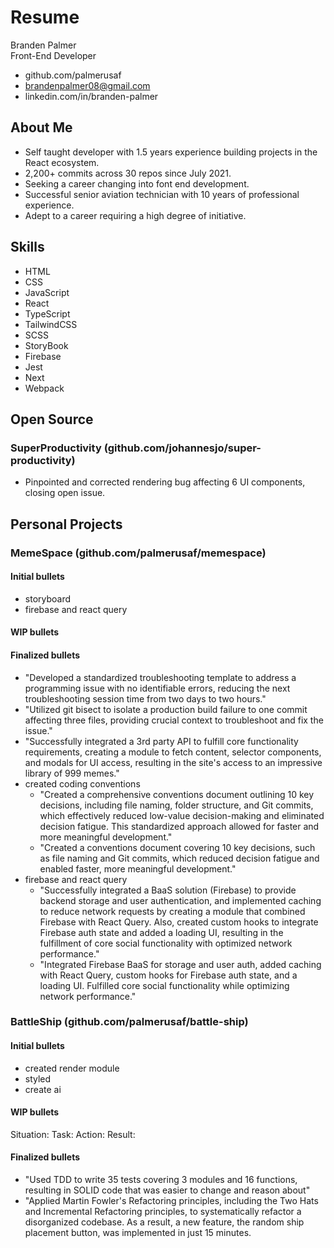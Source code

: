 # Resume

Branden Palmer  
Front-End Developer

- github.com/palmerusaf
- brandenpalmer08@gmail.com
- linkedin.com/in/branden-palmer

## About Me

- Self taught developer with 1.5 years experience building projects in the React ecosystem.
- 2,200+ commits across 30 repos since July 2021.
- Seeking a career changing into font end development.
- Successful senior aviation technician with 10 years of professional experience.
- Adept to a career requiring a high degree of initiative.

## Skills

- HTML
- CSS
- JavaScript
- React
- TypeScript
- TailwindCSS
- SCSS
- StoryBook
- Firebase
- Jest
- Next
- Webpack

## Open Source

### SuperProductivity (github.com/johannesjo/super-productivity)

- Pinpointed and corrected rendering bug affecting 6 UI components, closing open issue.

## Personal Projects

### MemeSpace (github.com/palmerusaf/memespace)

#### Initial bullets

- storyboard
- firebase and react query

#### WIP bullets

#### Finalized bullets

- "Developed a standardized troubleshooting template to address a programming issue with no identifiable errors, reducing the next troubleshooting session time from two days to two hours."
- "Utilized git bisect to isolate a production build failure to one commit affecting three files, providing crucial context to troubleshoot and fix the issue."
- "Successfully integrated a 3rd party API to fulfill core functionality requirements, creating a module to fetch content, selector components, and modals for UI access, resulting in the site's access to an impressive library of 999 memes."
- created coding conventions
  - "Created a comprehensive conventions document outlining 10 key decisions, including file naming, folder structure, and Git commits, which effectively reduced low-value decision-making and eliminated decision fatigue. This standardized approach allowed for faster and more meaningful development."
  - "Created a conventions document covering 10 key decisions, such as file naming and Git commits, which reduced decision fatigue and enabled faster, more meaningful development."
- firebase and react query
  - "Successfully integrated a BaaS solution (Firebase) to provide backend storage and user authentication, and implemented caching to reduce network requests by creating a module that combined Firebase with React Query. Also, created custom hooks to integrate Firebase auth state and added a loading UI, resulting in the fulfillment of core social functionality with optimized network performance."
  - "Integrated Firebase BaaS for storage and user auth, added caching with React Query, custom hooks for Firebase auth state, and a loading UI. Fulfilled core social functionality while optimizing network performance."

### BattleShip (github.com/palmerusaf/battle-ship)

#### Initial bullets

- created render module
- styled
- create ai

#### WIP bullets

Situation:
Task:
Action:
Result:

#### Finalized bullets

- "Used TDD to write 35 tests covering 3 modules and 16 functions, resulting in SOLID code that was easier to change and reason about"
- "Applied Martin Fowler's Refactoring principles, including the Two Hats and Incremental Refactoring principles, to systematically refactor a disorganized codebase. As a result, a new feature, the random ship placement button, was implemented in just 15 minutes.
